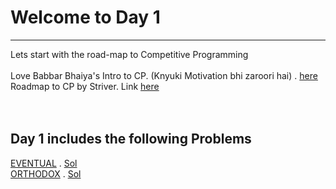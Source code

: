 # Welcome to Day 1
------------------

Lets start with the road-map to Competitive Programming<br>
<br>
Love Babbar Bhaiya's Intro to CP. (Knyuki Motivation bhi zaroori hai) . [here](https://www.youtube.com/watch?v=AgrV4QHZKl4&list=PL4PCksYQGLJOcaPLgeMFaxaHigPFjBuTG&index=1) <br>
Roadmap to CP by Striver. Link [here](https://www.youtube.com/watch?v=zZOQVLll9u4)<br>
<br>
<br>
## Day 1 includes the following Problems


[EVENTUAL](https://www.codechef.com/problems/EVENTUAL) . [Sol](https://www.codechef.com/viewsolution/35823714)<br>
[ORTHODOX](https://www.codechef.com/COOK120B/problems/ORTHODOX) . [Sol](https://www.codechef.com/viewsolution/35836294)<br>



